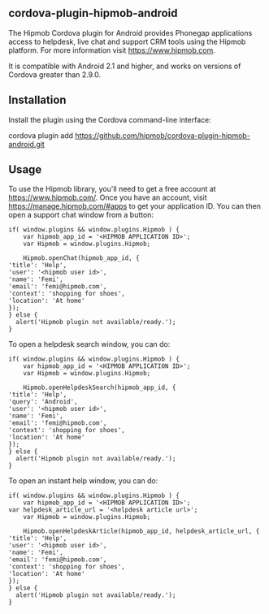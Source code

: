 cordova-plugin-hipmob-android
---------------------------
The Hipmob Cordova plugin for Android provides Phonegap applications access to helpdesk, live chat and support CRM tools using the Hipmob platform. For more information visit https://www.hipmob.com.

It is compatible with Android 2.1 and higher, and works on versions of Cordova greater than 2.9.0.

Installation
---------------------------
Install the plugin using the Cordova command-line interface:

cordova plugin add https://github.com/hipmob/cordova-plugin-hipmob-android.git

Usage
---------------------------
To use the Hipmob library, you'll need to get a free account at https://www.hipmob.com/. Once you have an account, visit https://manage.hipmob.com/#apps to get your application ID. You can then open a support chat window from a button:

    if( window.plugins && window.plugins.Hipmob ) {
        var hipmob_app_id = '<HIPMOB APPLICATION ID>';
        var Hipmob = window.plugins.Hipmob;
    
        Hipmob.openChat(hipmob_app_id, {
	'title': 'Help',
	'user': '<hipmob user id>',
	'name': 'Femi',
	'email': 'femi@hipmob.com',
	'context': 'shopping for shoes',
	'location': 'At home'
	});
    } else {
      alert('Hipmob plugin not available/ready.');
    }

To open a helpdesk search window, you can do:

    if( window.plugins && window.plugins.Hipmob ) {
        var hipmob_app_id = '<HIPMOB APPLICATION ID>';
        var Hipmob = window.plugins.Hipmob;
    
        Hipmob.openHelpdeskSearch(hipmob_app_id, {
	'title': 'Help',
	'query': 'Android',
	'user': '<hipmob user id>',
	'name': 'Femi',
	'email': 'femi@hipmob.com',
	'context': 'shopping for shoes',
	'location': 'At home'
	});
    } else {
      alert('Hipmob plugin not available/ready.');
    }
    
To open an instant help window, you can do:

    if( window.plugins && window.plugins.Hipmob ) {
        var hipmob_app_id = '<HIPMOB APPLICATION ID>';
	var helpdesk_article_url = '<helpdesk article url>';
        var Hipmob = window.plugins.Hipmob;
    
        Hipmob.openHelpdeskArticle(hipmob_app_id, helpdesk_article_url, {
	'title': 'Help',
	'user': '<hipmob user id>',
	'name': 'Femi',
	'email': 'femi@hipmob.com',
	'context': 'shopping for shoes',
	'location': 'At home'
	});
    } else {
      alert('Hipmob plugin not available/ready.');
    }